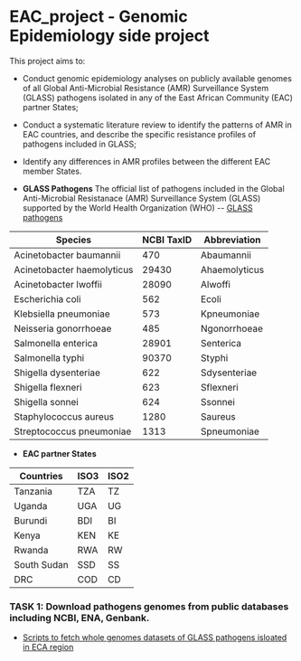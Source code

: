 # EAC_project - Genomic Epidemiology side project
This project aims to:

- Conduct genomic epidemiology analyses on publicly available genomes of all Global Anti-Microbial Resistance (AMR) Surveillance System (GLASS) pathogens isolated in any of the East African Community (EAC) partner States;
- Conduct a systematic literature review to identify the patterns of AMR in EAC countries, and describe the specific resistance profiles of pathogens included in GLASS;
- Identify any differences in AMR profiles between the different EAC member States.



- **GLASS Pathogens**
The official list of pathogens included in the Global Anti-Microbial Resistanace (AMR) Surveillance System (GLASS) supported by the World Health Organization (WHO) -- [GLASS pathogens](https://www.who.int/initiatives/glass)


| **Species**                | **NCBI TaxID** | **Abbreviation** |
|----------------------------|----------------|------------------|
| Acinetobacter baumannii    | 470            | Abaumannii       |
| Acinetobacter haemolyticus | 29430          | Ahaemolyticus    |
| Acinetobacter lwoffii      | 28090          | Alwoffi          |
| Escherichia coli           | 562            | Ecoli            |
| Klebsiella pneumoniae      | 573            | Kpneumoniae      |
| Neisseria gonorrhoeae      | 485            | Ngonorrhoeae     |
| Salmonella enterica        | 28901          | Senterica        |
| Salmonella typhi           | 90370          | Styphi           |
| Shigella dysenteriae       | 622            | Sdysenteriae     |
| Shigella flexneri          | 623            | Sflexneri        |
| Shigella sonnei            | 624            | Ssonnei          |
| Staphylococcus aureus      | 1280           | Saureus          |
| Streptococcus pneumoniae   | 1313           | Spneumoniae      |

- **EAC partner States**

| Countries   | ISO3 | ISO2 |
|-------------|------|------|
| Tanzania    | TZA  | TZ   |
| Uganda      | UGA  | UG   |
| Burundi     | BDI  | BI   |
| Kenya       | KEN  | KE   |
| Rwanda      | RWA  | RW   |
| South Sudan | SSD  | SS   |
| DRC         | COD  | CD   |



### TASK 1: Download pathogens genomes from public databases including NCBI, ENA, Genbank.
- [Scripts to fetch whole genomes datasets of GLASS pathogens isloated in ECA region](https://github.com/bbalog87/EAC_project_Bioinformatics/blob/main/Download_genomes.md)
